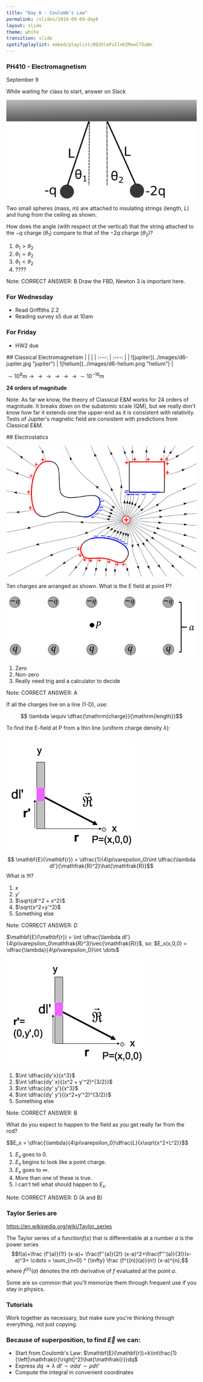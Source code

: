 ```yaml
---
title: "Day 6 - Coulomb's Law"
permalink: /slides/2019-09-09-day6
layout: slide
theme: white
transition: slide
spotifyplaylist: embed/playlist/0Q3VleFxIlnKZMoeC75aNn
---
```


<section data-markdown="">
	
### PH410 - Electromagnetism

September 9
<!--this doesn't work... {% include spotifyplaylist.html id=page.spotifyplaylist %}-->
</section>
<section data-markdown>
While waiting for class to start, answer on Slack 
	
![hanging charges](../images/d6-hungspheres.png "hanging charges") 
	
Two small spheres (mass, $m$) are attached to insulating strings (length, $L$) and hung from the ceiling as shown.

How does the angle (with respect ot the vertical) that the string attached to the $-q$ charge ($\theta_1$) compare to that of the $-2q$ charge ($\theta_2$)?

1. $\theta_1 > \theta_2$
2. $\theta_1 = \theta_2$
3. $\theta_1 < \theta_2$
4. ????

Note:
CORRECT ANSWER: B
Draw the FBD, Newton 3 is important here.

</section>

<section data-markdown="">

### For Wednesday
- Read Griffiths 2.2
- Reading survey s5 due at 10am 

### For Friday
- HW2 due
	
</section>


<section data-markdown>
## Classical Electromagnetism
|  |  |
| :---: | :---: |
| ![jupiter](../images/d6-jupiter.jpg "jupiter") | ![helium](../images/d6-helium.png "helium") |


$\sim 10^8\mathrm{m} \longrightarrow \longrightarrow \longrightarrow\longrightarrow\longrightarrow\longrightarrow \sim 10^{-16}\mathrm{m}$

**24 orders of magnitude**

Note: As far we know, the theory of Classical E&M works for 24 orders of magnitude. It breaks down on the subatomic scale (QM), but we really don't know how far it extends one the upper-end as it is consistent with relativity. Tests of Jupiter's magnetic field are consistent with predictions from Classical E&M.

</section>

<section data-markdown>
## Electrostatics

![efield](../images/d6-efieldwiki.png "efield")</section>

<section data-markdown>

Ten charges are arranged as shown. What is the E field at point P?

![](../images/d6-superpositioncharges.png "") 

1. Zero
2. Non-zero
3. Really need trig and a calculator to decide

Note:
CORRECT ANSWER: A
</section>

<!-- <section data-markdown>

1 of the 5 charges has been removed, as shown. What’s the E field at the center?

<img src ="./images/4charges.png" align="center" style="width: 400px";/>

1. $+(kq/a^2)\hat{y}$
2. $-(kq/a^2)\hat{y}$
3. 0
4. Something entirely different!
5. This is a nasty problem which I need more time to solve

Note:
CORRECT ANSWER:  B
Superposition!

</section> -->

<section data-markdown>

If all the charges live on a line (1-D), use:

$$ \lambda \equiv \dfrac{\mathrm{charge}}{\mathrm{length}}$$

<!--Draw your own picture. What's $\mathbf{E}(\mathbf{r})$?-->

</section>

<section data-markdown>

To find the E-field at P from a thin line (uniform charge density $\lambda$):

![line charge](../images/d6-linecharge.png "line charge")
$$ \mathbf{E}(\mathbf{r}) = \dfrac{1}{4\pi\varepsilon_0}\int \dfrac{\lambda dl'}{\mathfrak{R}^2}\hat{\mathfrak{R}}$$
What is $\mathfrak{R}$?

1. $x$
2. $y'$
3. $\sqrt{dl'^2 + x^2}$
4. $\sqrt{x^2+y'^2}$
5. Something else

Note:
CORRECT ANSWER: D

</section>

<section data-markdown>

$\mathbf{E}(\mathbf{r}) = \int \dfrac{\lambda dl'}{4\pi\varepsilon_0\mathfrak{R}^3}\vec{\mathfrak{R}}$, so: $E_x(x,0,0) = \dfrac{\lambda}{4\pi\varepsilon_0}\int \dots$

![line charge](../images/d6-linecharge_coords.png "line charge")

1. $\int \dfrac{dy'x}{x^3}$
2. $\int \dfrac{dy' x}{(x^2 + y'^2)^{3/2}}$
3. $\int \dfrac{dy' y'}{x^3}$
4. $\int \dfrac{dy' y'}{(x^2+y'^2)^{3/2}}$
5. Something else

Note:
CORRECT ANSWER: B

</section>

<section data-markdown>

What do you expect to happen to the field as you get really far from the rod?

$$E_x = \dfrac{\lambda}{4\pi\varepsilon_0\}\dfrac{L}{x\sqrt{x^2+L^2}}$$

1. $E_x$ goes to 0.
2. $E_x$ begins to look like a point charge.
3. $E_x$ goes to $\infty$.
4. More than one of these is true.
5. I can't tell what should happen to $E_x$.

Note:
CORRECT ANSWER: D (A and B)

</section>
<section data-markdown>

### Taylor Series are 
https://en.wikipedia.org/wiki/Taylor_series

The Taylor series of a  function$f(x)$ that is differentiable at a  number $a$ is the power series
$$f(a)+\frac {f'(a)}{1!} (x-a)+ \frac{f''(a)}{2!} (x-a)^2+\frac{f'''(a)}{3!}(x-a)^3+ \cdots = \sum_{n=0} ^ {\infty} \frac {f^{(n)}(a)}{n!} (x-a)^{n},$$
where $f^{(n)}(a)$ denotes the $n$th derivative of $f$ evaluated at the point $a$. 

Some are so common that you'll memorize them through frequent use if you stay in physics.
</section>

<section data-markdown>
	
### Tutorials

Work together as necessary, but make sure you're thinking through everything, not just copying.

</section>

<section data-markdown>
	
### Because of superposition, to find $\vec{E}$ we can:

- Start from Coulomb's Law: $\mathbf{E}(\mathbf{r})=k\int\frac{1}{\left|\mathfrak{r}\right|^2}\hat{\mathfrak{r}}dq$
- Express $dq \rightarrow \lambda~dl' \sim \sigma da' \sim \rho d\tau'$
- Compute the integral in convenient coordinates
</section>

